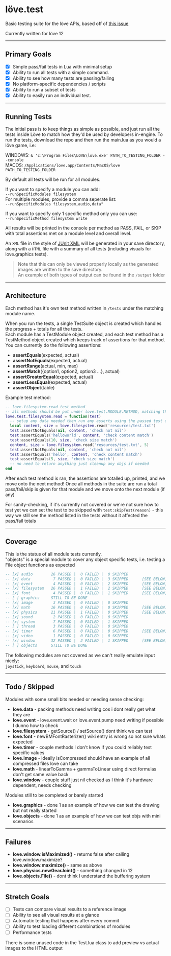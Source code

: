 # löve.test
Basic testing suite for the löve APIs, based off of [this issue](https://github.com/love2d/love/issues/1745)

Currently written for löve 12

---

## Primary Goals
- [x] Simple pass/fail tests in Lua with minimal setup 
- [x] Ability to run all tests with a simple command.
- [x] Ability to see how many tests are passing/failing
- [x] No platform-specific dependencies / scripts
- [x] Ability to run a subset of tests
- [x] Ability to easily run an individual test.

---

## Running Tests
The initial pass is to keep things as simple as possible, and just run all the tests inside Löve to match how they'd be used by developers in-engine.
To run the tests, download the repo and then run the main.lua as you would a löve game, i.e:

WINDOWS: `& 'c:\Program Files\LOVE\love.exe' PATH_TO_TESTING_FOLDER --console`  
MACOS: `/Applications/love.app/Contents/MacOS/love PATH_TO_TESTING_FOLDER`

By default all tests will be run for all modules.  

If you want to specify a module you can add:  
`--runSpecificModules filesystem`  
For multiple modules, provide a comma seperate list:  
`--runSpecificModules filesystem,audio,data"`

If you want to specify only 1 specific method only you can use:  
`--runSpecificMethod filesystem write`

All results will be printed in the console per method as PASS, FAIL, or SKIP with total assertions met on a module level and overall level.  

An `XML` file in the style of [JUnit XML](https://www.ibm.com/docs/en/developer-for-zos/14.1?topic=formats-junit-xml-format) will be generated in your save directory, along with a `HTML` file with a summary of all tests (including visuals for love.graphics tests). 
> Note that this can only be viewed properly locally as the generated images are written to the save directory.   
> An example of both types of output can be found in the `/output` folder

---

## Architecture
Each method has it's own test method written in `/tests` under the matching module name.

When you run the tests, a single TestSuite object is created which handles the progress + totals for all the tests.  
Each module has a TestModule object created, and each test method has a TestMethod object created which keeps track of assertions for that method. You can currently do the following assertions:
- **assertEquals**(expected, actual)
- **assertNotEquals**(expected, actual)
- **assertRange**(actual, min, max)
- **assertMatch**({option1, option2, option3 ...}, actual) 
- **assertGreaterEqual**(expected, actual)
- **assertLessEqual**(expected, actual)
- **assertObject**(table)

Example test method:
```lua
-- love.filesystem.read test method
-- all methods should be put under love.test.MODULE.METHOD, matching the API
love.test.filesystem.read = function(test)
  -- setup any data needed then run any asserts using the passed test object
  local content, size = love.filesystem.read('resources/test.txt')
  test:assertNotEquals(nil, content, 'check not nil')
  test:assertEquals('helloworld', content, 'check content match')
  test:assertEquals(10, size, 'check size match')
  content, size = love.filesystem.read('resources/test.txt', 5)
  test:assertNotEquals(nil, content, 'check not nil')
  test:assertEquals('hello', content, 'check content match')
  test:assertEquals(5, size, 'check size match')
  -- no need to return anything just cleanup any objs if needed
end
```

After each test method is ran, the assertions are totalled up, printed, and we move onto the next method! Once all methods in the suite are run a total pass/fail/skip is given for that module and we move onto the next module (if any)

For sanity-checking, if it's currently not covered or we're not sure how to test yet we can set the test to be skipped with `test:skipTest(reason)` - this way we still see the method listed in the tests without it affected the pass/fail totals

---

## Coverage
This is the status of all module tests currently.  
"objects" is a special module to cover any object specific tests, i.e. testing a File object functions as expected
```lua
-- [x] audio        26 PASSED |  0 FAILED |  0 SKIPPED
-- [x] data          7 PASSED |  0 FAILED |  3 SKIPPED      [SEE BELOW]
-- [x] event         4 PASSED |  0 FAILED |  2 SKIPPED      [SEE BELOW]
-- [x] filesystem   26 PASSED |  1 FAILED |  2 SKIPPED      [SEE BELOW]
-- [x] font          4 PASSED |  0 FAILED |  1 SKIPPED      [SEE BELOW]
-- [ ] graphics     STILL TO BE DONE
-- [x] image         3 PASSED |  0 FAILED |  0 SKIPPED
-- [x] math         16 PASSED |  0 FAILED |  0 SKIPPED      [SEE BELOW]
-- [x] physics      21 PASSED |  1 FAILED |  0 SKIPPED      [SEE BELOW]
-- [x] sound         2 PASSED |  0 FAILED |  0 SKIPPED
-- [x] system        7 PASSED |  0 FAILED |  1 SKIPPED
-- [ ] thread        3 PASSED |  0 FAILED |  0 SKIPPED
-- [x] timer         6 PASSED |  0 FAILED |  0 SKIPPED      [SEE BELOW]
-- [x] video         1 PASSED |  0 FAILED |  0 SKIPPED
-- [x] window       32 PASSED |  2 FAILED |  1 SKIPPED      [SEE BELOW]
-- [ ] objects      STILL TO BE DONE
```

The following modules are not covered as we can't really emulate input nicely:  
`joystick`, `keyboard`, `mouse`, and `touch`

---

## Todo / Skipped
Modules with some small bits needed or needing sense checking:
- **love.data** - packing methods need writing cos i dont really get what they are
- **love.event** - love.event.wait or love.event.pump need writing if possible I dunno how to check
- **love.filesystem** - getSource() / setSource() dont think we can test
- **love.font** - newBMFontRasterizer() wiki entry is wrong so not sure whats expected
- **love.timer** - couple methods I don't know if you could reliably test specific values
- **love.image** - ideally isCompressed should have an example of all compressed files love can take
- **love.math** - linearToGamma + gammaToLinear using direct formulas don't get same value back
- **love.window** - couple stuff just nil checked as I think it's hardware dependent, needs checking

Modules still to be completed or barely started
- **love.graphics** - done 1 as an example of how we can test the drawing but not really started
- **love.objects** - done 1 as an example of how we can test objs with mini scenarios

---

## Failures
- **love.window.isMaximized()** - returns false after calling love.window.maximize?
- **love.window.maximize()** - same as above
- **love.physics.newGearJoint()** - something changed in 12
- **love.objects.File()** - dont think I understand the buffering system

---

## Stretch Goals
- [ ] Tests can compare visual results to a reference image
- [ ] Ability to see all visual results at a glance
- [ ] Automatic testing that happens after every commit
- [ ] Ability to test loading different combinations of modules
- [ ] Performance tests

There is some unused code in the Test.lua class to add preview vs actual images to the HTML output